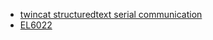 
- [twincat structuredtext serial communication](https://infosys.beckhoff.com/english.php?content=../content/1033/el600x_el602x/2584719371.html&id=)
- [EL6022](https://download.beckhoff.com/download/document/io/ethercat-terminals/el600x_el602xen.pdf#page=28&zoom=100,73,106)

